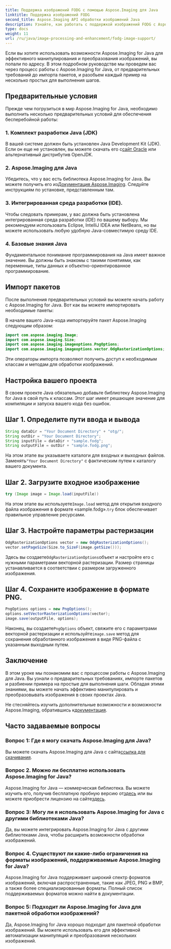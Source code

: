 ```yaml
---
title: Поддержка изображений FODG с помощью Aspose.Imaging для Java
linktitle: Поддержка изображений FODG
second_title: Aspose.Imaging API обработки изображений Java
description: Узнайте, как работать с поддержкой изображений FODG с Aspose.Imaging для Java. Мощная библиотека для манипулирования и преобразования изображений.
type: docs
weight: 11
url: /ru/java/image-processing-and-enhancement/fodg-image-support/
---
```

Если вы хотите использовать возможности Aspose.Imaging for Java для эффективного манипулирования и преобразования изображений, вы попали по адресу. В этом подробном руководстве мы проведем вас через процесс работы с Aspose.Imaging for Java, от предварительных требований до импорта пакетов, и разобьем каждый пример на несколько простых для выполнения шагов.

## Предварительные условия

Прежде чем погрузиться в мир Aspose.Imaging for Java, необходимо выполнить несколько предварительных условий для обеспечения бесперебойной работы:

### 1. Комплект разработки Java (JDK)

 В вашей системе должен быть установлен Java Development Kit (JDK). Если он еще не установлен, вы можете скачать его с[сайт Oracle](https://www.oracle.com/java/technologies/javase-downloads) или альтернативный дистрибутив OpenJDK.

### 2. Aspose.Imaging для Java

 Убедитесь, что у вас есть библиотека Aspose.Imaging for Java. Вы можете получить его из[Документация Aspose.Imaging](https://reference.aspose.com/imaging/java/). Следуйте инструкциям по установке, представленным там.

### 3. Интегрированная среда разработки (IDE).

Чтобы следовать примерам, у вас должна быть установлена интегрированная среда разработки (IDE) по вашему выбору. Мы рекомендуем использовать Eclipse, IntelliJ IDEA или NetBeans, но вы можете использовать любую удобную Java-совместимую среду IDE.

### 4. Базовые знания Java

Фундаментальное понимание программирования на Java имеет важное значение. Вы должны быть знакомы с такими понятиями, как переменные, типы данных и объектно-ориентированное программирование.

## Импорт пакетов

После выполнения предварительных условий вы можете начать работу с Aspose.Imaging for Java. Вот как вы можете импортировать необходимые пакеты:

В начале вашего Java-кода импортируйте пакет Aspose.Imaging следующим образом:

```java
import com.aspose.imaging.Image;
import com.aspose.imaging.Size;
import com.aspose.imaging.imageoptions.PngOptions;
import com.aspose.imaging.imageoptions.vector.OdgRasterizationOptions;
```

Эти операторы импорта позволяют получить доступ к необходимым классам и методам для обработки изображений.

## Настройка вашего проекта

В своем проекте Java обязательно добавьте библиотеку Aspose.Imaging for Java в свой путь к классам. Этот шаг имеет решающее значение для компиляции и запуска вашего кода без ошибок.

## Шаг 1. Определите пути ввода и вывода

```java
String dataDir = "Your Document Directory" + "otg/";
String outDir = "Your Document Directory";
String inputFile = dataDir + "sample.fodg";
String outputFile = outDir + "sample.fodg.png";
```

 На этом этапе вы указываете каталоги для входных и выходных файлов. Заменять`"Your Document Directory"` с фактическим путем к каталогу вашего документа.

## Шаг 2. Загрузите входное изображение

```java
try (Image image = Image.load(inputFile))
```

 На этом этапе вы используете`Image.load` метод для открытия входного файла изображения в формате «sample.fodg».`try` блок обеспечивает правильное управление ресурсами.

## Шаг 3. Настройте параметры растеризации

```java
OdgRasterizationOptions vector = new OdgRasterizationOptions();
vector.setPageSize(Size.to_SizeF(image.getSize()));
```

 Здесь вы создаете`OdgRasterizationOptions`объект и настройте его с нужными параметрами векторной растеризации. Размер страницы устанавливается в соответствии с размером загруженного изображения.

## Шаг 4. Сохраните изображение в формате PNG.

```java
PngOptions options = new PngOptions();
options.setVectorRasterizationOptions(vector);
image.save(outputFile, options);
```

 Наконец, вы создаете`PngOptions` объект, свяжите его с параметрами векторной растеризации и используйте`image.save` метод для сохранения обработанного изображения в виде PNG-файла с указанным выходным путем.

## Заключение

В этом уроке мы познакомим вас с процессом работы с Aspose.Imaging для Java. Вы узнали о предварительных требованиях, импорте пакетов и разбиении примера на простые для выполнения шаги. Обладая этими знаниями, вы можете начать эффективно манипулировать и преобразовывать изображения в своих проектах Java.

 Не стесняйтесь изучить дополнительные возможности и возможности Aspose.Imaging, обратившись к[документация](https://reference.aspose.com/imaging/java/).

## Часто задаваемые вопросы

### Вопрос 1: Где я могу скачать Aspose.Imaging для Java?

 Вы можете скачать Aspose.Imaging для Java с сайта[ссылка для скачивания](https://releases.aspose.com/imaging/java/).

### Вопрос 2. Можно ли бесплатно использовать Aspose.Imaging for Java?

 Aspose.Imaging for Java — коммерческая библиотека. Вы можете изучить его, получив бесплатную пробную версию от[здесь](https://releases.aspose.com/) или вы можете приобрести лицензию на сайте[здесь](https://purchase.aspose.com/buy).

### Вопрос 3: Могу ли я использовать Aspose.Imaging for Java с другими библиотеками Java?

Да, вы можете интегрировать Aspose.Imaging for Java с другими библиотеками Java, чтобы расширить возможности обработки изображений.

### Вопрос 4. Существуют ли какие-либо ограничения на форматы изображений, поддерживаемые Aspose.Imaging for Java?

Aspose.Imaging for Java поддерживает широкий спектр форматов изображений, включая распространенные, такие как JPEG, PNG и BMP, а также более специализированные форматы. Полный список поддерживаемых форматов можно найти в документации.

### Вопрос 5: Подходит ли Aspose.Imaging for Java для пакетной обработки изображений?

Да, Aspose.Imaging for Java хорошо подходит для пакетной обработки изображений. Вы можете использовать его для эффективной автоматизации манипуляций и преобразования нескольких изображений.
